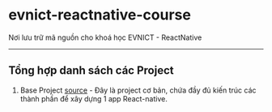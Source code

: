 # evnict-reactnative-course
Nơi lưu trữ mã nguồn cho khoá học EVNICT - ReactNative

----------------------------------------
## Tổng hợp danh sách các Project
1. Base Project [source](https://github.com/hoangnghiem205/evnict-reactnative-course/tree/master/BaseProject) - Đây là project cơ bản, chứa đầy đủ kiến trúc các thành phần để xây dựng 1 app React-native.

